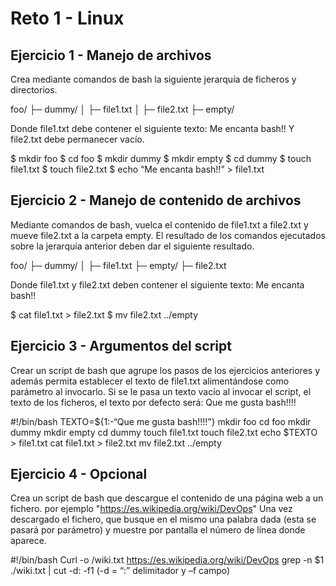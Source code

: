 # Reto 1 - Linux

## Ejercicio 1 - Manejo de archivos

Crea mediante comandos de bash la siguiente jerarquía de ficheros y directorios.

foo/
├─ dummy/ 
│  ├─ file1.txt 
│  ├─ file2.txt
├─ empty/

Donde file1.txt debe contener el siguiente texto: Me encanta bash!! Y file2.txt debe permanecer vacío.

$ mkdir foo
$ cd foo
$ mkdir dummy
$ mkdir empty
$ cd dummy
$ touch file1.txt
$ touch file2.txt
$ echo “Me encanta bash!!” > file1.txt

## Ejercicio 2 - Manejo de contenido de archivos

Mediante comandos de bash, vuelca el contenido de file1.txt a file2.txt y mueve file2.txt a la carpeta empty. 
El resultado de los comandos ejecutados sobre la jerarquía anterior deben dar el siguiente resultado.

foo/
├─ dummy/
│       ├─ file1.txt
├─ empty/
        ├─ file2.txt

Donde file1.txt y file2.txt deben contener el siguiente texto: Me encanta bash!!

$ cat file1.txt > file2.txt
$ mv file2.txt ../empty

## Ejercicio 3 - Argumentos del script

Crear un script de bash que agrupe los pasos de los ejercicios anteriores y además permita establecer el texto de file1.txt alimentándose como parámetro al invocarlo.
Si se le pasa un texto vacío al invocar el script, el texto de los ficheros, el texto por defecto será: Que me gusta bash!!!!

#!/bin/bash
TEXTO=${1:-“Que me gusta bash!!!!”}
mkdir foo
cd foo
mkdir dummy
mkdir empty
cd dummy
touch file1.txt
touch file2.txt
echo $TEXTO > file1.txt
cat file1.txt > file2.txt
mv file2.txt ../empty

## Ejercicio 4 - Opcional

Crea un script de bash que descargue el contenido de una página web a un fichero. por ejemplo "https://es.wikipedia.org/wiki/DevOps" 
Una vez descargado el fichero, que busque en el mismo una palabra dada (esta se pasará por parámetro) y muestre por pantalla el número de línea donde aparece.

#!/bin/bash
Curl -o /wiki.txt https://es.wikipedia.org/wiki/DevOps
grep -n $1 ./wiki.txt | cut -d: -f1    (-d = “:” delimitador y –f campo)
